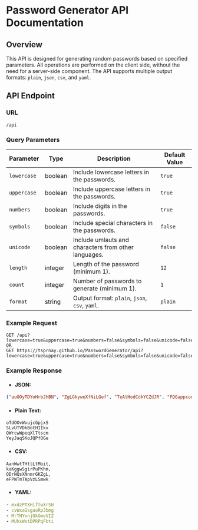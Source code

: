 # Password Generator API Documentation

## Overview

This API is designed for generating random passwords based on specified parameters. All operations are performed on the client side, without the need for a server-side component. The API supports multiple output formats: `plain`, `json`, `csv`, and `yaml`.

## API Endpoint

### URL

```/api```

### Query Parameters

| Parameter      | Type    | Description                                                      | Default Value |
|----------------|---------|------------------------------------------------------------------|---------------|
| `lowercase`    | boolean | Include lowercase letters in the passwords.                      | `true`        |
| `uppercase`    | boolean | Include uppercase letters in the passwords.                      | `true`        |
| `numbers`      | boolean | Include digits in the passwords.                                 | `true`        |
| `symbols`      | boolean | Include special characters in the passwords.                     | `false`       |
| `unicode`      | boolean | Include umlauts and characters from other languages.             | `false`       |
| `length`       | integer | Length of the password (minimum 1).                              | `12`          |
| `count`        | integer | Number of passwords to generate (minimum 1).                     | `1`           |
| `format`       | string  | Output format: `plain`, `json`, `csv`, `yaml`.                  | `plain`       |

### Example Request

```http
GET /api?lowercase=true&uppercase=true&numbers=false&symbols=false&unicode=false&length=16&count=4&format=json
OR
GET https://tsprnay.github.io/PasswordGenerator/api?lowercase=true&uppercase=true&numbers=false&symbols=false&unicode=false&length=16&count=4&format=json
```

### Example Response

- #### JSON:
```json
{"auOOyTDYoHrbJhBN", "ZgLGkyweXfNiLGef", "TeAtHodCdkYCZdJR", "FQGappcoqrRyllOg"}
```

- #### Plain Text:
```text
oTdOOvWvujcGpjxS
SLvUTVDkBotHIIkx
QWrcwWpeqXlTtscm
YeyJaqSKoJQPfOGe
```

- #### CSV:
```csv
AanWwtTHtlLtMoit,
kaKggwSgirPuPKhm,
QDrNQsXNnmrGKZgL,
eFPWTmTApVzLSmwk
```

- #### YAML:
```yaml
- mxdzPTXHiftwXrSH
- cvWxaGsgaoRpJbmg
- MrTHYxnjGkGmeVIZ
- MUhxWstDPRPqFbti
```
